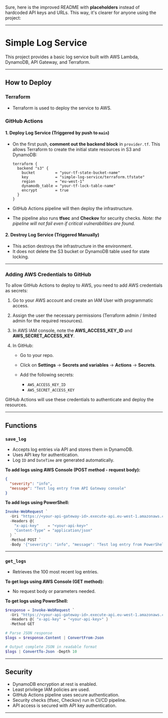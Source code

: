Sure, here is the improved README with **placeholders** instead of hardcoded API keys and URLs. This way, it's clearer for anyone using the project:

---

# Simple Log Service

This project provides a basic log service built with AWS Lambda, DynamoDB, API Gateway, and Terraform.

---

## How to Deploy

### Terraform

* Terraform is used to deploy the service to AWS.

### GitHub Actions

#### 1. Deploy Log Service (Triggered by push to `main`)

* On the first push, **comment out the backend block** in `provider.tf`. This allows Terraform to create the initial state resources in S3 and DynamoDB:

  ```hcl
  terraform {
    backend "s3" {
      bucket         = "your-tf-state-bucket-name"
      key            = "simple-log-service/terraform.tfstate"
      region         = "eu-west-1"
      dynamodb_table = "your-tf-lock-table-name"
      encrypt        = true
    }
  }
  ```

* GitHub Actions pipeline will then deploy the infrastructure.

* The pipeline also runs **tfsec** and **Checkov** for security checks.
  *Note: the pipeline will not fail even if critical vulnerabilities are found.*

#### 2. Destroy Log Service (Triggered Manually)

* This action destroys the infrastructure in the environment.
* It does not delete the S3 bucket or DynamoDB table used for state locking.

---

### Adding AWS Credentials to GitHub

To allow GitHub Actions to deploy to AWS, you need to add AWS credentials as secrets:

1. Go to your AWS account and create an IAM User with programmatic access.
2. Assign the user the necessary permissions (Terraform admin / limited admin for the required resources).
3. In AWS IAM console, note the **AWS\_ACCESS\_KEY\_ID** and **AWS\_SECRET\_ACCESS\_KEY**.
4. In GitHub:

   * Go to your repo.
   * Click on **Settings** → **Secrets and variables** → **Actions** → **Secrets**.
   * Add the following secrets:

     * `AWS_ACCESS_KEY_ID`
     * `AWS_SECRET_ACCESS_KEY`

GitHub Actions will use these credentials to authenticate and deploy the resources.

---

## Functions

### `save_log`

* Accepts log entries via API and stores them in DynamoDB.
* Uses API key for authentication.
* Log `ID` and `DateTime` are generated automatically.

**To add logs using AWS Console (POST method - request body):**

```json
{
  "severity": "info",
  "message": "Test log entry from API Gateway console"
}
```

**To add logs using PowerShell:**

```powershell
Invoke-WebRequest `
  -Uri "https://<your-api-gateway-id>.execute-api.eu-west-1.amazonaws.com/prod/log" `
  -Headers @{ 
    "x-api-key"    = "<your-api-key>"
    "Content-Type" = "application/json"
  } `
  -Method POST `
  -Body '{"severity": "info", "message": "Test log entry from PowerShell"}'
```

---

### `get_logs`

* Retrieves the 100 most recent log entries.

**To get logs using AWS Console (GET method):**

* No request body or parameters needed.

**To get logs using PowerShell:**

```powershell
$response = Invoke-WebRequest `
  -Uri "https://<your-api-gateway-id>.execute-api.eu-west-1.amazonaws.com/prod/log" `
  -Headers @{ "x-api-key" = "<your-api-key>" } `
  -Method GET

# Parse JSON response
$logs = $response.Content | ConvertFrom-Json

# Output complete JSON in readable format
$logs | ConvertTo-Json -Depth 10
```

---

## Security

* DynamoDB encryption at rest is enabled.
* Least privilege IAM policies are used.
* GitHub Actions pipeline uses secure authentication.
* Security checks (tfsec, Checkov) run in CI/CD pipeline.
* API access is secured with API key authentication.

---


